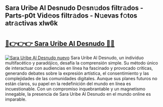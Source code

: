 ## Sara Uribe Al Desnudo D𝚎sn𝚞dos filtr𝚊dos - Parts-p0t Vid𝚎os filtr𝚊dos - N𝚞evas f𝚘tos atr𝚊ctivas xlw6k

# <h2><a href="http://mb4uiya.tromn.icu/?c=Sara+Uribe+Al+Desnudo">🔗👉👉👉 Sara Uribe Al Desnudo 🔗🔗</a></h2>

[![Sara Uribe Al Desnudo nuevo](https://i.imgur.com/pEAQMta.gif)](http://mb4uiya.tromn.icu/?c=Sara+Uribe+Al+Desnudo)
Sara Uribe Al Desnudo, un individuo multifacético y paradójico, desafía la comprensión simple. Su método único de interactuar con audiencias en línea ha fascinado y provocado críticas, generando debates sobre la expresión artística, el consentimiento y las complejidades de las comunidades digitales. Aunque sus planes futuros no están claros, su papel en la redefinición del mundo en línea es incuestionable. Con un compromiso inquebrantable y un magnetismo innegable, la presencia de Sara Uribe Al Desnudo en el mundo online es imparable.
